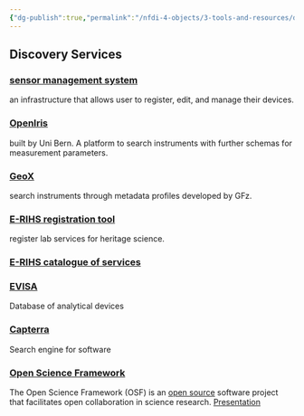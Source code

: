```yaml
---
{"dg-publish":true,"permalink":"/nfdi-4-objects/3-tools-and-resources/data-repository/","noteIcon":""}
---
```



## Discovery Services
### [sensor management system](https://sms.atmohub.kit.edu/) 
an infrastructure that allows user to register, edit, and manage their devices. 
### [OpenIris](https://openiris.io/landing/?ReturnUrl=%2f) 
built by Uni Bern. A platform to search instruments with further schemas for measurement parameters.
### [GeoX](https://www.geo-x.net/geox-laboratory-infrastructure-search/) 
search instruments through metadata profiles developed by GFz.
### [E-RIHS registration tool](https://e-rihs.io/register-services/)
register lab services for heritage science. 
### [E-RIHS catalogue of services](https://erihs.netseven.work/catalogue) 

### [EVISA](https://speciation.net/)
Database of analytical devices
### [Capterra](https://www.capterra.com/)
Search engine for software

### [Open Science Framework](https://osf.io/dashboard)
The Open Science Framework (OSF) is an [open source](https://en.wikipedia.org/wiki/Open-source_software "Open-source software") software project that facilitates open collaboration in science research.
[Presentation](https://osf.io/gwkfm)

